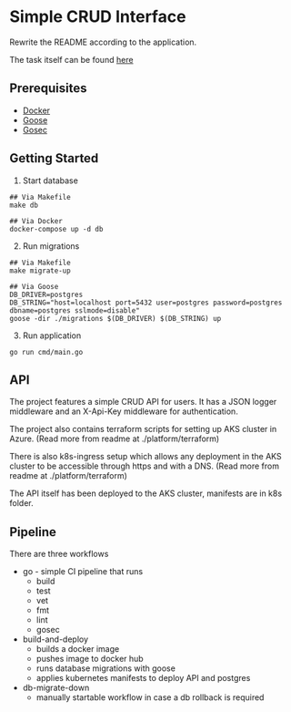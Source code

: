 # Simple CRUD Interface

Rewrite the README according to the application.

The task itself can be found [here](/TASK.md)

## Prerequisites

- [Docker](https://www.docker.com/get-started/)
- [Goose](https://github.com/pressly/goose)
- [Gosec](https://github.com/securego/gosec)

## Getting Started

1. Start database

```
## Via Makefile
make db

## Via Docker
docker-compose up -d db
```

2. Run migrations

```
## Via Makefile
make migrate-up

## Via Goose
DB_DRIVER=postgres
DB_STRING="host=localhost port=5432 user=postgres password=postgres dbname=postgres sslmode=disable"
goose -dir ./migrations $(DB_DRIVER) $(DB_STRING) up
```

3. Run application

```
go run cmd/main.go
```

## API

The project features a simple CRUD API for users. It has a JSON logger middleware and an X-Api-Key middleware for authentication.

The project also contains terraform scripts for setting up AKS cluster in Azure. (Read more from readme at ./platform/terraform)

There is also k8s-ingress setup which allows any deployment in the AKS cluster to be accessible through https and with a DNS. (Read more from readme at ./platform/terraform)

The API itself has been deployed to the AKS cluster, manifests are in k8s folder.

## Pipeline

There are three workflows
- go - simple CI pipeline that runs 
  - build
  - test
  - vet
  - fmt
  - lint
  - gosec
- build-and-deploy
  - builds a docker image
  - pushes image to docker hub
  - runs database migrations with goose
  - applies kubernetes manifests to deploy API and postgres
- db-migrate-down
  - manually startable workflow in case a db rollback is required